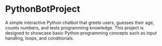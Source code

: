 # PythonBotProject
A simple interactive Python chatbot that greets users, guesses their age, counts numbers, and tests programming knowledge. This project is designed to showcase basic Python programming concepts such as input handling, loops, and conditionals.
